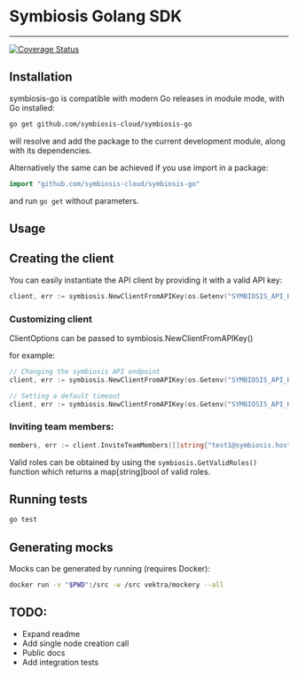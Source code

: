 # Symbiosis Golang SDK
---

[![Coverage Status](https://coveralls.io/repos/github/symbiosis-cloud/symbiosis-go/badge.svg?branch=main)](https://coveralls.io/github/symbiosis-cloud/symbiosis-go?branch=main)

## Installation ##

symbiosis-go is compatible with modern Go releases in module mode, with Go installed:

```bash
go get github.com/symbiosis-cloud/symbiosis-go
```

will resolve and add the package to the current development module, along with its dependencies.

Alternatively the same can be achieved if you use import in a package:

```go
import "github.com/symbiosis-cloud/symbiosis-go"
```

and run `go get` without parameters.


## Usage ##

## Creating the client ###

You can easily instantiate the API client by providing it with a valid API key:

```go
client, err := symbiosis.NewClientFromAPIKey(os.Getenv("SYMBIOSIS_API_KEY"))
```

### Customizing client ###
ClientOptions can be passed to symbiosis.NewClientFromAPIKey()

for example:

```go
// Changing the symbiosis API endpoint
client, err := symbiosis.NewClientFromAPIKey(os.Getenv("SYMBIOSIS_API_KEY"), symbiosis.WithEndpoint("https://some-other-url"))

// Setting a default timeout
client, err := symbiosis.NewClientFromAPIKey(os.Getenv("SYMBIOSIS_API_KEY"), symbiosis.WithTimeout(time.Second * 30)))
```

### Inviting team members:

```go
members, err := client.InviteTeamMembers([]string{"test1@symbiosis.host", "test2@symbiosis.host"}, symbiosis.RoleAdmin)
```

Valid roles can be obtained by using the `symbiosis.GetValidRoles()` function which returns a map[string]bool of valid roles.

## Running tests ##
```bash
go test
```

## Generating mocks

Mocks can be generated by running (requires Docker): 

```bash
docker run -v "$PWD":/src -w /src vektra/mockery --all
```

## TODO:

* Expand readme
* Add single node creation call
* Public docs
* Add integration tests
